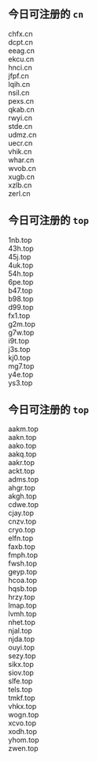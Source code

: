 
## 今日可注册的 `cn`
>
chfx.cn   
dcpt.cn   
eeag.cn   
ekcu.cn   
hnci.cn   
jfpf.cn   
lqih.cn   
nsil.cn   
pexs.cn   
qkab.cn   
rwyi.cn   
stde.cn   
udmz.cn   
uecr.cn   
vhik.cn   
whar.cn   
wvob.cn   
xugb.cn   
xzlb.cn   
zerl.cn   


## 今日可注册的 `top`
>
1nb.top   
43h.top   
45j.top   
4uk.top   
54h.top   
6pe.top   
b47.top   
b98.top   
d99.top   
fx1.top   
g2m.top   
g7w.top   
i9t.top   
j3s.top   
kj0.top   
mg7.top   
y4e.top   
ys3.top   


## 今日可注册的 `top`
>
aakm.top   
aakn.top   
aako.top   
aakq.top   
aakr.top   
ackt.top   
adms.top   
ahgr.top   
akgh.top   
cdwe.top   
cjay.top   
cnzv.top   
cryo.top   
elfn.top   
faxb.top   
fmph.top   
fwsh.top   
geyp.top   
hcoa.top   
hqsb.top   
hrzy.top   
lmap.top   
lvmh.top   
nhet.top   
njal.top   
njda.top   
ouyi.top   
sezy.top   
sikx.top   
siov.top   
slfe.top   
tels.top   
tmkf.top   
vhkx.top   
wogn.top   
xcvo.top   
xodh.top   
yhom.top   
zwen.top   

